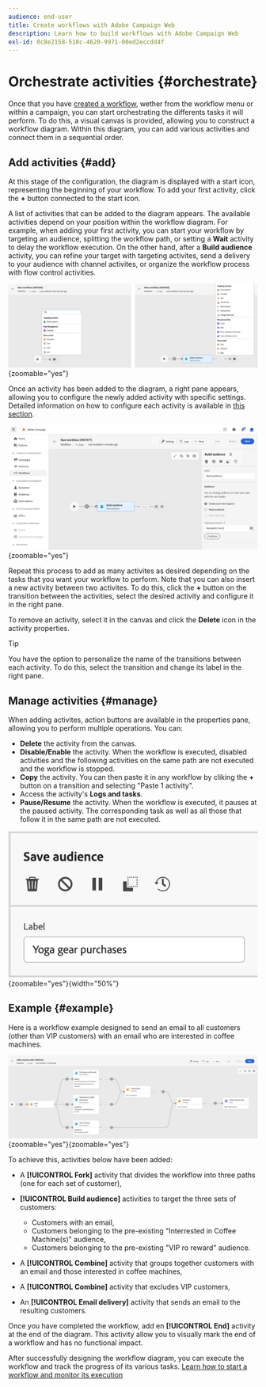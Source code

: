 ```yaml
---
audience: end-user
title: Create workflows with Adobe Campaign Web
description: Learn how to build workflows with Adobe Campaign Web
exl-id: 0c8e2158-518c-4620-9971-00ed2eccdd4f
---
```

# Orchestrate activities {#orchestrate}

Once that you have [created a workflow](create-workflow.md), wether from the workflow menu or within a campaign, you can start orchestrating the differents tasks it will perform. To do this, a visual canvas is provided, allowing you to construct a workflow diagram. Within this diagram, you can add various activities and connect them in a sequential order.

## Add activities {#add}

At this stage of the configuration, the diagram is displayed with a start icon, representing the beginning of your workflow. To add your first activity, click the **+** button connected to the start icon.

A list of activities that can be added to the diagram appears. The available activities depend on your position within the workflow diagram. For example, when adding your first activity, you can start your workflow by targeting an audience, splitting the workflow path, or setting a **Wait** activity to delay the workflow execution. On the other hand, after a **Build audience** activity, you can refine your target with targeting activites, send a delivery to your audience with channel activites, or organize the workflow process with flow control activities.

![](assets/workflow-start.png){zoomable="yes"}

Once an activity has been added to the diagram, a right pane appears, allowing you to configure the newly added activity with specific settings. Detailed information on how to configure each activity is available in [this section](activities/about-activities.md).

![](assets/workflow-configure-activities.png){zoomable="yes"}

Repeat this process to add as many activites as desired depending on the tasks that you want your workflow to perform. Note that you can also insert a new activity between two activites. To do this, click the **+** button on the transition between the activities, select the desired activity and configure it in the right pane.

To remove an activity, select it in the canvas and click the **Delete** icon in the activity properties.

>[!TIP]
>
>You have the option to personalize the name of the transitions between each activity. To do this, select the transition and change its label in the right pane.

## Manage activities {#manage}

When adding activites, action buttons are available in the properties pane, allowing you to perform multiple operations. You can:

* **Delete** the activity from the canvas.
* **Disable/Enable** the activity. When the workflow is executed, disabled activities and the following activities on the same path are not executed and the workflow is stopped.
* **Copy** the activity. You can then paste it in any workflow by cliking the **+** button on a transition and selecting "Paste 1 activity".
* Access the activity's **Logs and tasks**.
* **Pause/Resume** the activity. When the workflow is executed, it pauses at the paused activity. The corresponding task as well as all those that follow it in the same path are not executed.

![](assets/activity-action.png){zoomable="yes"}{width="50%"}

## Example {#example}

Here is a workflow example designed to send an email to all customers (other than VIP customers) with an email who are interested in coffee machines.

![](assets/workflow-example.png){zoomable="yes"}{zoomable="yes"}

To achieve this, activities below have been added:

* A **[!UICONTROL Fork]** activity that divides the workflow into three paths (one for each set of customer),
* **[!UICONTROL Build audience]** activities to target the three sets of customers:

    * Customers with an email,
    * Customers belonging to the pre-existing "Interrested in Coffee Machine(s)" audience,
    * Customers belonging to the pre-existing "VIP ro reward" audience.

* A **[!UICONTROL Combine]** activity that groups together customers with an email and those interested in coffee machines,
* A **[!UICONTROL Combine]** activity that excludes VIP customers,
* An **[!UICONTROL Email delivery]** activity that sends an email to the resulting customers. 

Once you have completed the workflow, add en **[!UICONTROL End]** activity at the end of the diagram. This activity allow you to visually mark the end of a workflow and has no functional impact.

After successfully designing the workflow diagram, you can execute the workflow and track the progress of its various tasks. [Learn how to start a workflow and monitor its execution](start-monitor-workflows.md)
